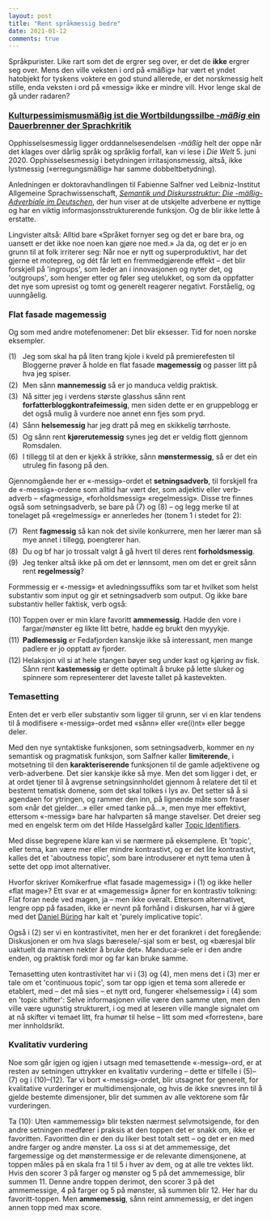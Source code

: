 ```yaml
---
layout: post
title: "Rent språkmessig bedre"
date: 2021-01-12
comments: true
---
```


<style>
h3 {
margin-top: 1.2em;
}
  ol {
  margin-left: 0;
  padding-left: 0;
  margin-top: .4em;
}
ol li {
  display: block;
  margin-bottom: .4em;
  margin-left: 2em;
}
ol li::before {
  display: inline-block;
  content: "(" counter(item) ") ";
  counter-increment: item;
  width: 2em;
  margin-left: -2em;
}
figcaption {
    color: #333;
    text-align: center;
    font-family: Optima, Candara, Calibri, Arial, sans-serif;
    font-size: .8em;
  line-height: 1.2em;
}	
  .zoom:hover {
  -ms-transform: scale(3); /* IE 9 */
  -webkit-transform: scale(3); /* Safari 3-8 */
  transform: scale(2); 
  transform-origin: 100% 0%;
}
  .small {
  font-variant: small-caps;
}
</style>

<div class="ingress">
<p>Språkpurister. Like rart som det de ergrer seg over, er det de <b>ikke</b> ergrer seg over. Mens den ville veksten i ord på &laquo;mäßig&raquo; har vært et yndet hatobjekt for tyskens voktere en god stund allerede, er det norskmessig helt stille, enda veksten i ord på &laquo;messig&raquo; ikke er mindre vill. Hvor lenge skal de gå under radaren?</p></div> 
<h3><a href="/pdf/massig.pdf">Kulturpessimismusmäßig ist die Wortbildungssilbe <i>-mäßig</i> ein Dauerbrenner der Sprachkritik</a></h3>
<p>Opphisselsesmessig ligger orddannelsesendelsen <i>-mäßig</i> helt der oppe når det klages over dårlig språk og språklig forfall, kan vi lese i <i>Die Welt</i> 5. juni 2020. Opphisselsesmessig i betydningen irritasjonsmessig, altså, ikke lystmessig (&laquo;erregungsmäßig&raquo; har samme dobbeltbetydning).
</p>
<p>Anledningen er doktoravhandlingen til Fabienne Salfner ved Leibniz-Institut Allgemeine Sprachwissenschaft, <a href="http://www.stauffenburg.de/asp/books.asp?id=1446"><i>Semantik und Diskursstruktur: Die -mäßig-Adverbiale im Deutschen</i></a>, der hun viser at de utskjelte adverbene er nyttige og har en viktig informasjonsstrukturerende funksjon. Og de blir ikke lette å erstatte.
</p><p>Lingvister altså: Alltid bare &laquo;Språket fornyer seg og det er bare bra, og uansett er det ikke noe noen kan gjøre noe med.&raquo; Ja da, og det er jo en grunn til at folk irriterer seg: Når noe er nytt og superproduktivt, har det gjerne et motepreg, og dét får lett en fremmedgjørende effekt – det blir forskjell på 'ingroups', som leder an i innovasjonen og nyter det, og 'outgroups', som henger etter og føler seg utelukket, og som da oppfatter det nye som upresist og tomt og generelt reagerer negativt. Forståelig, og uunngåelig.</p>
<h3>Flat fasade magemessig</h3>
<p>Og som med andre motefenomener: Det blir eksesser. Tid for noen norske eksempler.
</p>
<ol style="counter-reset: item 0"><li>Jeg som skal ha på liten trang kjole i kveld på premierefesten til Bloggerne prøver å holde en flat fasade <b>magemessig</b> og passer litt på hva jeg spiser.
</li>
<li>Men sånn <b>mannemessig</b> så er jo manduca veldig praktisk.
</li>
<li>Nå sitter jeg i verdens største glasshus sånn rent <b>forfatterbloggkontrafeimessig</b>, men siden dette er en gruppeblogg er det også mulig å vurdere noe annet enn fjes som pryd.
</li>
<li>Sånn <b>helsemessig</b> har jeg dratt på meg en skikkelig tørrhoste.
</li>
<li>Og sånn rent <b>kjørerutemessig</b> synes jeg det er veldig flott gjennom Romsdalen.
</li>
<li>I tillegg til at den er kjekk å strikke, sånn <b>mønstermessig</b>, så er det ein utruleg fin fasong på den.</li>
</ol>
<p>
Gjennomgående her er &laquo;-messig&raquo;-ordet et <b>setningsadverb</b>, til forskjell fra de &laquo;-messig&raquo;-ordene som alltid har vært der, som adjektiv eller verb-adverb – &laquo;fagmessig&raquo;, &laquo;forholdsmessig&raquo; &laquo;regelmessig&raquo;. Disse tre finnes også som setningsadverb, se bare på (7) og (8) – og legg merke til at tonelaget på &laquo;regelmessig&raquo; er annerledes her (tonem 1 i stedet for 2):</p>
<ol style="counter-reset: item 6">
<li>Rent <b>fagmessig</b> så kan nok det sivile konkurrere, men her lærer man så mye annet i tillegg, poengterer han.
</li>
<li>Du og bf har jo trossalt valgt å gå hvert til deres rent <b>forholdsmessig</b>.</li>
<li>Jeg tenker altså ikke på om det er lønnsomt, men om det er greit sånn rent <b>regelmessig</b>?
</li></ol>
<p>
Formmessig er &laquo;-messig&raquo; et avledningssuffiks som tar et hvilket som helst substantiv som input og gir et setningsadverb som output. Og ikke bare substantiv heller faktisk, verb også:
</p>
<ol style="counter-reset: item 9">
<li>Toppen over er min klare favoritt <b>ammemessig</b>. Hadde den vore i fargar/mønster eg likte litt betre, hadde eg brukt den myyykje.
</li>
<li><b>Padlemessig</b> er Fedafjorden kanskje ikke så interessant, men mange padlere er jo opptatt av fjorder.</li>
<li>Helaksjon vil si at hele stangen bøyer seg under kast og kjøring av fisk. Sånn rent <b>kastemessig</b> er dette optimalt å bruke på lette sluker og spinnere som representerer det laveste tallet på kastevekten.
</li></ol>
<h3>Temasetting</h3>
<p>
Enten det er verb eller substantiv som ligger til grunn, ser vi en klar tendens til å modifisere &laquo;-messig&raquo;-ordet med &laquo;sånn&raquo; eller &laquo;re(i)nt&raquo; eller begge deler. 
</p>
<p>
Med den nye syntaktiske funksjonen, som setningsadverb, kommer en ny semantisk og pragmatisk funksjon, som Salfner kaller <b>limiterende</b>, i motsetning til den <b>karakteriserende</b> funksjonen til de gamle adjektivene og verb-adverbene. Det sier kanskje ikke så mye. Men det som ligger i det, er at ordet tjener til å avgrense setningsinnholdet gjennom å relatere det til et bestemt tematisk domene, som det skal tolkes i lys av. Det setter så å si agendaen for ytringen, og rammer den inn, på lignende måte som fraser som &laquo;når det gjelder…&raquo; eller &laquo;med tanke på…&raquo;, men mye mer effektivt, ettersom &laquo;-messig&raquo; bare har halvparten så mange stavelser. Det dreier seg med en engelsk term om det Hilde Hasselgård kaller <a href="https://brill.com/view/journals/jocp/1/1/article-p108_6.xml?language=en">Topic Identifiers</a>.
</p>
<p>Med disse begrepene klare kan vi se nærmere på eksemplene. Et 'topic', eller tema, kan være mer eller mindre kontrastivt, og er det lite kontrastivt, kalles det et 'aboutness topic', som bare introduserer et nytt tema uten å sette det opp imot alternativer.</p>
<p>
Hvorfor skriver Komikerfrue &laquo;flat fasade magemessig&raquo; i (1) og ikke heller &laquo;flat mage&raquo;? Ett svar er at &laquomagemessig&raquo; åpner for en kontrastiv tolkning: Flat foran nede ved magen, ja – men ikke overalt. Ettersom alternativet, lengre opp på fasaden, ikke er nevnt på forhånd i diskursen, har vi å gjøre med det <a href="https://www.routledge.com/The-Meaning-of-Topic-and-Focus-The-59th-Street-Bridge-Accent/Buring/p/book/9781138980655">Daniel Büring</a> har kalt et 'purely implicative topic'.
</p> 
<p>
Også i (2) ser vi en kontrastivitet, men her er det forankret i det foregående: Diskusjonen er om hva slags bæresele/-sjal som er best, og &laquo;bæresjal blir uaktuelt da mannen nekter å bruke det&raquo;. Manduca-sele er i den andre enden, og praktisk fordi mor og far kan bruke samme.
</p>
<p>Temasetting uten kontrastivitet har vi i (3) og (4), men mens det i (3) mer er tale om et 'continuous topic', som tar opp igjen et tema som allerede er etablert, med – det må sies – et nytt ord, fungerer &laquo;helsemessig&raquo; i (4) som en 'topic shifter': Selve informasjonen ville være den samme uten, men den ville være ugunstig strukturert, i og med at leseren ville mangle signalet om  at nå skifter vi temaet litt, fra humør til helse – litt som med &laquo;forresten&raquo;, bare mer innholdsrikt.</p>
<h3>Kvalitativ vurdering</h3>
<p>Noe som går igjen og igjen i utsagn med temasettende &laquo;-messig&raquo;-ord, er at resten av setningen uttrykker en kvalitativ vurdering – dette er tilfelle i (5)–(7) og i (10)–(12). Tar vi bort &laquo;-messig&raquo;-ordet, blir utsagnet for generelt, for kvalitative vurderinger er multidimensjonale, og hvis de ikke snevres inn til å gjelde bestemte dimensjoner, blir det summen av alle vektorene som får vurderingen.</p>
<p> 
Ta (10): Uten &laquo;ammemessig&raquo; blir teksten nærmest selvmotsigende, for den andre setningen medfører i praksis at den toppen det er snakk om, ikke er favoritten. Favoritten din er den du liker best totalt sett – og det er en med andre farger og andre mønster. La oss si at det ammemessige, det fargemessige og det mønstermessige er de relevante dimensjonene, at toppen måles på en skala fra 1 til 5 i hver av dem, og at alle tre vektes likt. Hvis den scorer 3 på farger og mønster og 5 på det ammemessige, blir summen 11. Denne andre toppen derimot, den scorer 3 på det ammemessige, 4 på farger og 5 på mønster, så summen blir 12. Her har du favoritt-toppen. Men <b>ammemessig</b>, sånn reint ammemessig, er det ingen annen topp med max score.
</p>
<br/>
